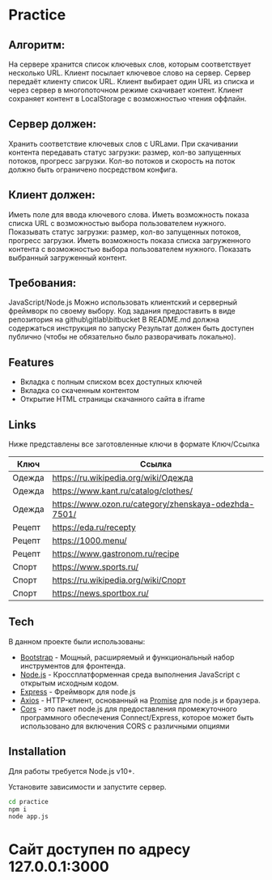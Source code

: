 # Practice

Алгоритм:
------
На сервере хранится список ключевых слов, которым соответствует несколько URL.
Клиент посылает ключевое слово на сервер.
Сервер передаёт клиенту список URL.
Клиент выбирает один URL из списка и через сервер в многопоточном режиме скачивает контент.
Клиент сохраняет контент в LocalStorage с возможностью чтения оффлайн.

Сервер должен:
--------------
Хранить соответствие ключевых слов с URLами.
При скачивании контента передавать статус загрузки: размер, кол-во запущенных потоков, прогресс загрузки.
Кол-во потоков и скорость на поток должно быть ограничено посредством конфига.


Клиент должен:
--------------
Иметь поле для ввода ключевого слова.
Иметь возможность показа списка URL с возможностью выбора пользователем нужного.
Показывать статус загрузки: размер, кол-во запущенных потоков, прогресс загрузки.
Иметь возможность показа списка загруженного контента с возможностью выбора пользователем нужного.
Показать выбранный загруженный контент.

Требования:
-----------
JavaScript/Node.js
Можно использовать клиентский и серверный фреймворк по своему выбору.
Код задания предоставить в виде репозитория на github\gitlab\bitbucket
В README.md должна содержаться инструкция по запуску
Результат должен быть доступен публично (чтобы не обязательно было разворачивать локально).

## Features

- Вкладка с полным списком всех доступных ключей
- Вкладка со скаченным контентом
- Открытие HTML страницы скачанного сайта в iframe

## Links
Ниже представлены все заготовленные ключи в формате Ключ/Ссылка

| Ключ | Ссылка |
| ------ | ------ |
| Одежда | https://ru.wikipedia.org/wiki/Одежда |
| Одежда | https://www.kant.ru/catalog/clothes/ |
| Одежда | https://www.ozon.ru/category/zhenskaya-odezhda-7501/ |
| Рецепт | https://eda.ru/recepty |
| Рецепт | https://1000.menu/ |
| Рецепт | https://www.gastronom.ru/recipe |
| Спорт | https://www.sports.ru/ |
| Спорт | https://ru.wikipedia.org/wiki/Спорт |
| Спорт | https://news.sportbox.ru/ |


## Tech

В данном проекте были использованы:

- [Bootstrap](https://getbootstrap.com/) - Мощный, расширяемый и функциональный набор инструментов для фронтенда.
- [Node.js](https://nodejs.org/en) - Кроссплатформенная среда выполнения JavaScript с открытым исходным кодом.
- [Express](https://expressjs.com/) - Фреймворк для node.js
- [Axios](https://axios-http.com/ru/docs/intro) - HTTP-клиент, основанный на [Promise](https://developer.mozilla.org/en-US/docs/Web/JavaScript/Reference/Global_Objects/Promise) для node.js и браузера.
- [Cors](https://github.com/expressjs/cors) - это пакет node.js для предоставления промежуточного программного обеспечения Connect/Express, которое может быть использовано для включения CORS с различными опциями


## Installation

Для работы требуется Node.js v10+.

Установите зависимости и запустите сервер.

```sh
cd practice
npm i
node app.js
```
# Сайт доступен по адресу 127.0.0.1:3000
